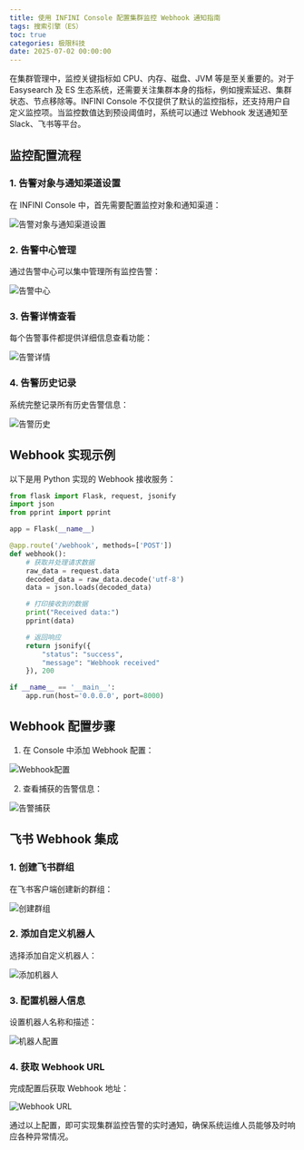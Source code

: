 ```yaml
---
title: 使用 INFINI Console 配置集群监控 Webhook 通知指南
tags: 搜索引擎（ES）
toc: true
categories: 极限科技
date: 2025-07-02 00:00:00
---
```


在集群管理中，监控关键指标如 CPU、内存、磁盘、JVM 等是至关重要的。对于 Easysearch 及 ES 生态系统，还需要关注集群本身的指标，例如搜索延迟、集群状态、节点移除等。INFINI Console 不仅提供了默认的监控指标，还支持用户自定义监控项。当监控数值达到预设阈值时，系统可以通过 Webhook 发送通知至 Slack、飞书等平台。

## 监控配置流程

### 1. 告警对象与通知渠道设置

在 INFINI Console 中，首先需要配置监控对象和通知渠道：

![告警对象与通知渠道设置](https://i-blog.csdnimg.cn/img_convert/538575c336afcb2dc23ccf58f640e79b.png)

### 2. 告警中心管理

<!-- more -->

通过告警中心可以集中管理所有监控告警：

![告警中心](https://i-blog.csdnimg.cn/img_convert/5567b0c6d58cea73cd5c65f6762f8719.png)

### 3. 告警详情查看

每个告警事件都提供详细信息查看功能：

![告警详情](https://i-blog.csdnimg.cn/img_convert/261d152fe8bdabd58d7a0612214381b3.png)

### 4. 告警历史记录

系统完整记录所有历史告警信息：

![告警历史](https://i-blog.csdnimg.cn/img_convert/96c0420bdb598598ffefb67de36b5fd5.png)

## Webhook 实现示例

以下是用 Python 实现的 Webhook 接收服务：

```python
from flask import Flask, request, jsonify
import json
from pprint import pprint

app = Flask(__name__)

@app.route('/webhook', methods=['POST'])
def webhook():
    # 获取并处理请求数据
    raw_data = request.data
    decoded_data = raw_data.decode('utf-8')
    data = json.loads(decoded_data)

    # 打印接收到的数据
    print("Received data:")
    pprint(data)

    # 返回响应
    return jsonify({
        "status": "success",
        "message": "Webhook received"
    }), 200

if __name__ == '__main__':
    app.run(host='0.0.0.0', port=8000)
```

## Webhook 配置步骤

1. 在 Console 中添加 Webhook 配置：

![Webhook配置](https://i-blog.csdnimg.cn/img_convert/d958ec2c9b1d388d118133b343f10cf4.png)

2. 查看捕获的告警信息：

![告警捕获](https://i-blog.csdnimg.cn/img_convert/a3b8fb1254294fdd8ffa43b68a7bb96c.png)

## 飞书 Webhook 集成

### 1. 创建飞书群组

在飞书客户端创建新的群组：

![创建群组](https://i-blog.csdnimg.cn/img_convert/5b1d540e964f56fc6e21d1d792fcbdb9.png)

### 2. 添加自定义机器人

选择添加自定义机器人：

![添加机器人](https://i-blog.csdnimg.cn/img_convert/e4ec3a7ad1a2954b79bc91269ef3638e.png)

### 3. 配置机器人信息

设置机器人名称和描述：

![机器人配置](https://i-blog.csdnimg.cn/img_convert/8368a27cc85bbfd67b03281b6066532b.png)

### 4. 获取 Webhook URL

完成配置后获取 Webhook 地址：

![Webhook URL](https://i-blog.csdnimg.cn/img_convert/5616ce87b3732646bd71d51c3a5554d7.png)

通过以上配置，即可实现集群监控告警的实时通知，确保系统运维人员能够及时响应各种异常情况。
